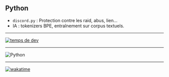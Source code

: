 ## Python 

- `discord.py` : Protection contre les raid, abus, lien...
- IA : tokenizers BPE, entraînement sur corpus textuels.

---

[![temps de dev](https://wakatime.com/badge/user/54d7f435-0038-45a7-998b-4744c82d9bdb.svg)](https://wakatime.com/@54d7f435-0038-45a7-998b-4744c82d9bdb)

---

![Python](https://img.shields.io/badge/Python-3776AB?style=for-the-badge&logo=python&logoColor=white)

---

[![wakatime](https://wakatime.com/badge/user/54d7f435-0038-45a7-998b-4744c82d9bdb/project/50828b64-8909-4ad7-a445-890db0e96721.svg)](https://wakatime.com/badge/user/54d7f435-0038-45a7-998b-4744c82d9bdb/project/50828b64-8909-4ad7-a445-890db0e96721)
